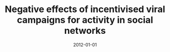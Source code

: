 ---
# Documentation: https://wowchemy.com/docs/managing-content/

title: Negative effects of incentivised viral campaigns for activity in social networks
subtitle: ''
summary: ''
authors:
- Radosław W. Michalski
- Jarosław J. Jankowski
- kazienko
tags: []
categories: []
date: '2012-01-01'
lastmod: 2022-10-07T05:02:09Z
featured: false
draft: false

# Featured image
# To use, add an image named `featured.jpg/png` to your page's folder.
# Focal points: Smart, Center, TopLeft, Top, TopRight, Left, Right, BottomLeft, Bottom, BottomRight.
image:
  caption: ''
  focal_point: ''
  preview_only: false

# Projects (optional).
#   Associate this post with one or more of your projects.
#   Simply enter your project's folder or file name without extension.
#   E.g. `projects = ["internal-project"]` references `content/project/deep-learning/index.md`.
#   Otherwise, set `projects = []`.
projects: []
publishDate: '2022-10-07T05:02:08.369672Z'
publication_types:
- '1'
abstract: ''
publication: '*The Second International Conference on Cloud and Green Computing, The
  Second International Conference on Social Computing and Its Applications, 1-3 November
  2012, Xiangtan, Hunan, China : proceedings*'
doi: 10.1109/CGC.2012.95
---
